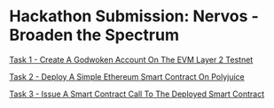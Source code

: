 # Hackathon Submission: Nervos - Broaden the Spectrum

[Task 1 - Create A Godwoken Account On The EVM Layer 2 Testnet](https://github.com/ysongh/Nervos-Hackathon-Submission/tree/master/task1)

[Task 2 - Deploy A Simple Ethereum Smart Contract On Polyjuice](https://github.com/ysongh/Nervos-Hackathon-Submission/tree/master/task2)

[Task 3 - Issue A Smart Contract Call To The Deployed Smart Contract](https://github.com/ysongh/Nervos-Hackathon-Submission/tree/master/task3)